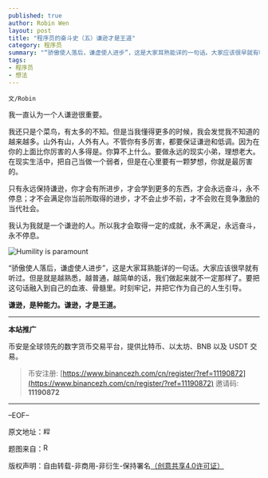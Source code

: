 ```yaml
---
published: true
author: Robin Wen
layout: post
title: "程序员的奋斗史（五）谦逊才是王道"
category: 程序员
summary: "“骄傲使人落后，谦虚使人进步”，这是大家耳熟能详的一句话。大家应该很早就有听过。但是就是越熟悉，越普通，越简单的话，我们做起来就不一定那样了。要把这句话融入到自己的血液、骨髓里。时刻牢记，并把它作为自己的人生引导。"
tags:
- 程序员
- 想法
---
```


`文/Robin`

我一直认为一个人谦逊很重要。

我还只是个菜鸟，有太多的不知。但是当我懂得更多的时候，我会发觉我不知道的越来越多。山外有山，人外有人。不管你有多厉害，都要保证谦逊和低调。因为在你的上面比你厉害的人多得是。你算不上什么。要做永远的现实小弟，理想老大。在现实生活中，把自己当做一个弱者，但是在心里要有一颗梦想，你就是最厉害的。

只有永远保持谦逊，你才会有所进步，才会学到更多的东西，才会永远奋斗，永不停息；才不会满足你当前所取得的进步，才不会止步不前，才不会败在竞争激励的当代社会。

我认为我就是一个谦逊的人。所以我才会取得一定的成就，永不满足，永远奋斗，永不停息。

![Humility is paramount](https://cdn.dbarobin.com/VTVvthZ.jpg)

“骄傲使人落后，谦虚使人进步”，这是大家耳熟能详的一句话。大家应该很早就有听过。但是就是越熟悉，越普通，越简单的话，我们做起来就不一定那样了。要把这句话融入到自己的血液、骨髓里。时刻牢记，并把它作为自己的人生引导。

**谦逊，是种能力。谦逊，才是王道。**

***

**本站推广**

币安是全球领先的数字货币交易平台，提供比特币、以太坊、BNB 以及 USDT 交易。

> 币安注册: [https://www.binancezh.com/cn/register/?ref=11190872](https://www.binancezh.com/cn/register/?ref=11190872)
> 邀请码: **11190872**

***

–EOF–

原文地址：<a href="http://blog.csdn.net/justdb/article/details/7563517" target="_blank"><img src="https://cdn.dbarobin.com/BROigUO.jpg" title="程序员的奋斗史（五）谦逊才是王道" height="16px" width="16px" border="0" alt="程序员的奋斗史（五）谦逊才是王道" /></a>

题图来自：<a href="http://www.mstaires.com/" target="_blank"><img src="https://cdn.dbarobin.com/ais1hbw.png" title="Robin's Blog" border="0" alt="Robin's Blog" height="16px" width="16px" /></a>

版权声明：自由转载-非商用-非衍生-保持署名<a href="http://creativecommons.org/licenses/by-nc-nd/4.0/deed.zh" target="_blank">（创意共享4.0许可证）</a>
